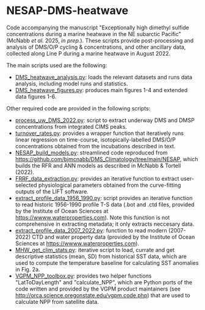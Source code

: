 # NESAP-DMS-heatwave
Code accompanying the manuscript "Exceptionally high dimethyl sulfide concentrations during a marine heatwave in the NE subarctic Pacific" (McNabb *et al.* 2025, *in prep.*). These scripts provide post-processing and analysis of DMS/O/P cycling & concentrations, and other ancillary data, collected along Line P during a marine heatwave in August 2022.

The main scripts used are the following:
- <ins>DMS_heatwave_analysis.py</ins>: loads the relevant datasets and runs data analysis, including model runs and statistics.
- <ins>DMS_heatwave_figures.py</ins>: produces main figures 1-4 and extended data figures 1-6.

Other required code are provided in the following scripts:
- <ins>process_uw_DMS_2022.py</ins>: script to extract underway DMS and DMSP concentrations from integrated CIMS peaks. 
- <ins>turnover_rates.py</ins>: provides a wrapper function that iteratively runs linear regression on time-course, isotopically-labelled DMS/O/P concentrations obtained from the incubations described in text.
- <ins>NESAP_build_models.py</ins>: streamlined code reproduced from https://github.com/bjmcnabb/DMS_Climatology/tree/main/NESAP, which builds the RFR and ANN models as described in McNabb & Tortell (2022).
- <ins>FRRF_data_extraction.py</ins>: provides an iterative function to extract user-selected physiological parameters obtained from the curve-fitting outputs of the LIFT software.
- <ins>extract_profile_data_1956_1990.py</ins>: script provides an iterative function to read historic 1956-1990 profile T-S data (.bot and .ctd files, provided by the Institute of Ocean Sciences at https://wwww.waterproperties.com). Note this function is not comprehensive in extracting metadata; it only extracts neccesary data.
- <ins>extract_profile_data_2007_2022.py</ins>: function to read modern (2007-2022) CTD and water property data (provided by the Institute of Ocean Sciences at https://wwww.waterproperties.com).
- <ins>MHW_get_clim_stats.py</ins>: iterative script to load, currate and get descriptive statistics (mean, SD) from historical SST data, which are used to compute the temperature baseline for calculating SST anomalies in Fig. 2a.
- <ins>VGPM_NPP_toolbox.py</ins>: provides two helper functions "LatToDayLength" and "calculate_NPP", which are Python ports of the code written and provided by the VGPM product maintainers (see http://orca.science.oregonstate.edu/vgpm.code.php) that are used to calculate NPP from satellite data.



